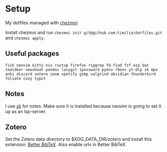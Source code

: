 # Setup

My dotfiles managed with [chezmoi](https://www.chezmoi.io)

Install chezmoi and run `chezmoi init git@github.com:timilio/dotfiles.git` and
`chezmoi apply`.

## Useful packages

`fish neovim kitty nix rustup firefox ripgrep fd-find fzf eza bat tealdeer
newsboat pandoc lazygit 1password pyenv rbenv yt-dlp zk mpv anki discord zotero
zoom spotify gimp valgrind obsidian thunderbird foliate cozy typst`

## Notes

I use [zk](https://github.com/mickael-menu/zk) for notes. Make sure it is
installed because neovim is going to set it up as an lsp-server.

## Zotero

Set the Zotero data directory to $XDG_DATA_DIR/zotero and install this
extension: [Better BibTeX](https://github.com/retorquere/zotero-better-bibtex).
Also enable urls in Better BibTeX.
